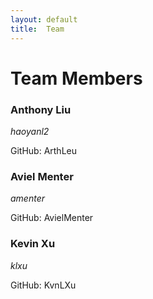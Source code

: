 ```yaml
---
layout: default
title:  Team
---
```


# Team Members


### Anthony Liu

_haoyanl2_

GitHub: ArthLeu



### Aviel Menter

_amenter_

GitHub: AvielMenter



### Kevin Xu

_klxu_

GitHub: KvnLXu
